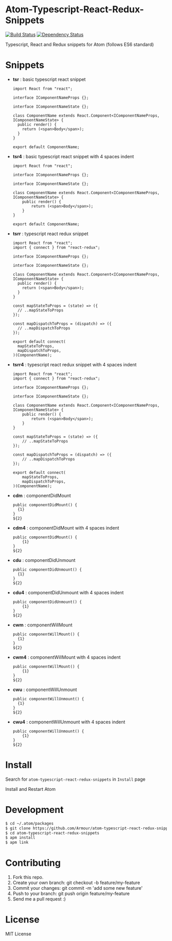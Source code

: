 # Atom-Typescript-React-Redux-Snippets

[![Build Status](https://travis-ci.org/Armour/atom-typescript-react-redux-snippets.svg?branch=master)](https://travis-ci.org/Armour/atom-typescript-react-redux-snippets)
[![Dependency Status](https://gemnasium.com/badges/github.com/Armour/atom-typescript-react-redux-snippets.svg)](https://gemnasium.com/github.com/Armour/atom-typescript-react-redux-snippets)

Typescript, React and Redux snippets for Atom (follows ES6 standard)


# Snippets

* **tsr** : basic typescript react snippet

  ```tsx
  import React from "react";

  interface IComponentNameProps {};

  interface IComponentNameState {};

  class ComponentName extends React.Component<IComponentNameProps, IComponentNameState> {
    public render() {
      return (<span>Body</span>);
    }
  }

  export default ComponentName;
  ```

* **tsr4** : basic typescript react snippet with 4 spaces indent

  ```tsx
  import React from "react";

  interface IComponentNameProps {};

  interface IComponentNameState {};

  class ComponentName extends React.Component<IComponentNameProps, IComponentNameState> {
      public render() {
          return (<span>Body</span>);
      }
  }

  export default ComponentName;
  ```

* **tsrr** : typescript react redux snippet

  ```tsx
  import React from "react";
  import { connect } from "react-redux";

  interface IComponentNameProps {};

  interface IComponentNameState {};

  class ComponentName extends React.Component<IComponentNameProps, IComponentNameState> {
    public render() {
      return (<span>Body</span>);
    }
  }

  const mapStateToProps = (state) => ({
    // ..mapStateToProps
  });

  const mapDispatchToProps = (dispatch) => ({
    // ..mapDispatchToProps
  });

  export default connect(
    mapStateToProps,
    mapDispatchToProps,
  )(ComponentName);
  ```

* **tsrr4** : typescript react redux snippet with 4 spaces indent

  ```tsx
  import React from "react";
  import { connect } from "react-redux";

  interface IComponentNameProps {};

  interface IComponentNameState {};

  class ComponentName extends React.Component<IComponentNameProps, IComponentNameState> {
      public render() {
          return (<span>Body</span>);
      }
  }

  const mapStateToProps = (state) => ({
      // ..mapStateToProps
  });

  const mapDispatchToProps = (dispatch) => ({
      // ..mapDispatchToProps
  });

  export default connect(
      mapStateToProps,
      mapDispatchToProps,
  )(ComponentName);
  ```

* **cdm** : componentDidMount

  ```tsx
  public componentDidMount() {
    {1}
  }
  ${2}
  ```

* **cdm4** : componentDidMount with 4 spaces indent

  ```tsx
  public componentDidMount() {
      {1}
  }
  ${2}
  ```

* **cdu** : componentDidUnmount

  ```tsx
  public componentDidUnmount() {
    {1}
  }
  ${2}
  ```

* **cdu4** : componentDidUnmount with 4 spaces indent

  ```tsx
  public componentDidUnmount() {
      {1}
  }
  ${2}
  ```

* **cwm** : componentWillMount

  ```tsx
  public componentWillMount() {
    {1}
  }
  ${2}
  ```
  
* **cwm4** : componentWillMount with 4 spaces indent

  ```tsx
  public componentWillMount() {
      {1}
  }
  ${2}
  ```
  
* **cwu** : componentWillUnmount

  ```tsx
  public componentWillUnmount() {
    {1}
  }
  ${2}
  ```
  
* **cwu4** : componentWillUnmount with 4 spaces indent

  ```tsx
  public componentWillUnmount() {
      {1}
  }
  ${2}
  ```
  
  
# Install

Search for `atom-typescript-react-redux-snippets` in `Install` page

Install and Restart Atom


# Development

```bash
$ cd ~/.atom/packages
$ git clone https://github.com/Armour/atom-typescript-react-redux-snippets
$ cd atom-typescript-react-redux-snippets
$ apm install
$ apm link
```


# Contributing

1. Fork this repo.
2. Create your own branch: git checkout -b feature/my-feature
3. Commit your changes: git commit -m 'add some new feature'
4. Push to your branch: git push origin feature/my-feature
5. Send me a pull request :)


# License 

MIT License
